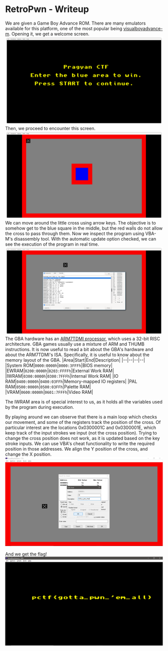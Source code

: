 ﻿# RetroPwn - Writeup
We are given a Game Boy Advance ROM. There are many emulators available for this platform, one of the most popular being [visualboyadvance-m](https://github.com/visualboyadvance-m/visualboyadvance-m).
Opening it, we get a welcome screen.
![Welcome Screen](welcome.png)Then, we proceed to encounter this screen.
![Game Screen](game.png)
We can move around the little cross using arrow keys. The objective is to somehow get to the blue square in the middle, but the red walls do not allow the cross to pass through them.
Now we inspect the program using VBA-M's disassembly tool. With the automatic update option checked, we can see the execution of the program in real time.
![Disassembly Tool](disas.png)The GBA hardware has an [ARM7TDMI processor](https://developer.arm.com/documentation/ddi0210/c/), which uses a 32-bit RISC architecture. GBA games usually use a mixture of ARM and THUMB instructions.
It is now useful to read a bit about the GBA's hardware and about the ARM7TDMI's ISA.
Specifically, it is useful to know about the memory layout of the GBA.
|Area|Start|End|Description|
|--|--|--|--|
|System ROM|`0000:0000h`|`0000:3FFFh`|BIOS memory|
|EWRAM|`0200:0000h`|`0203:FFFFh`|External Work RAM|
|IWRAM|`0300:0000h`|`0300:7FFFh`|Internal Work RAM|
|IO RAM|`0400:0000h`|`0400:03FFh`|Memory-mapped IO registers|
|PAL RAM|`0500:0000h`|`0500:03FFh`|Palette RAM|
|VRAM|`0600:0000h`|`0601:7FFFh`|Video RAM|

The IWRAM area is of special interest to us, as it holds all the variables used by the program during execution.

By playing around we can observe that there is a main loop which checks our movement, and some of the registers track the position of the cross.
Of particular interest are the locations 0x0300001C and 0x0300001E, which keep track of the input strokes we input (not the cross position).
Trying to change the cross position does not work, as it is updated based on the key stroke inputs.
We can use VBA's cheat functionality to write the required position in those addresses. We align the Y position of the cross, and change the X position.
![Cheating](cheat.png)
 
 And we get the flag!
 ![Flag](flag.png)
 
